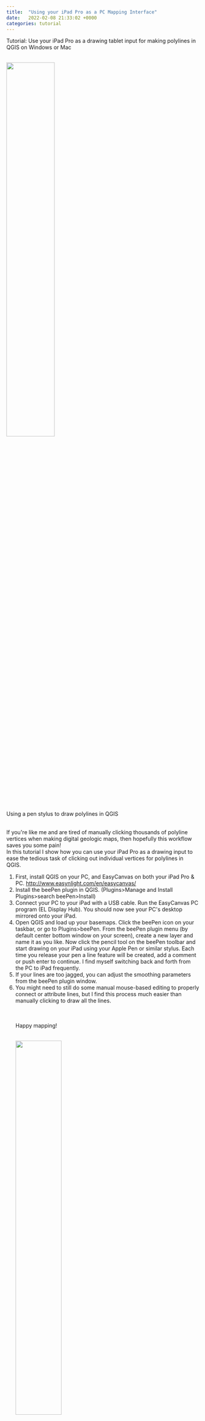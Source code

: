 ```yaml
---
title:  "Using your iPad Pro as a PC Mapping Interface"
date:   2022-02-08 21:33:02 +0000
categories: tutorial
---
```

Tutorial: Use your iPad Pro as a drawing tablet input for making polylines in QGIS on Windows or Mac  <br><br>

<img src="/assets/images/posts/02-08/iPadPen.jpg" width="50%" height="auto" align="center"/><br>
  Using a pen stylus to draw polylines in QGIS<br> <br>


If you're like me and are tired of manually clicking thousands of polyline vertices when making digital geologic maps, then hopefully this workflow saves you some pain! <br>
In this tutorial I show how you can use your iPad Pro as a drawing input to ease the tedious task of clicking out individual vertices for polylines in QGIS.
<ol>
<li> First, install QGIS on your PC, and EasyCanvas on both your iPad Pro & PC. <a href="http://www.easynlight.com/en/easycanvas/">http://www.easynlight.com/en/easycanvas/</a>

<li> Install the beePen plugin in QGIS. (Plugins>Manage and Install Plugins>search beePen>Install) 

<li> Connect your PC to your iPad with a USB cable. Run the EasyCanvas PC program (EL Display Hub). You should now see your PC's desktop mirrored onto your iPad.

<li> Open QGIS and load up your basemaps. Click the beePen icon on your taskbar, or go to Plugins>beePen. From the beePen plugin menu (by default center bottom window on your screen), create a new layer and name it as you like. Now click the pencil tool on the beePen toolbar and start drawing on your iPad using your Apple Pen or similar stylus. Each time you release your pen a line feature will be created, add a comment or push enter to continue. I find myself switching back and forth from the PC to iPad frequently. 

<li> If your lines are too jagged, you can adjust the smoothing parameters from the beePen plugin window. 


<li> You might need to still do some manual mouse-based editing to properly connect or attribute lines, but I find this process much easier than manually clicking to draw all the lines.

<br><br> Happy mapping! <br> <br> 
 

<img src="/assets/images/posts/02-08/iPadScreen.png" width="50%" height="auto" align="center"/><br>
  iPad Screengrab showing mirrored Windows & QGIS<br> <br>



